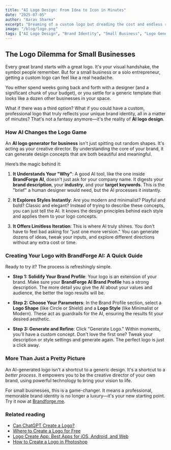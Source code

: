 ```yaml
---
title: "AI Logo Design: From Idea to Icon in Minutes"
date: "2025-07-05"
author: "Aarav Sharma"
excerpt: "Dreaming of a custom logo but dreading the cost and endless revisions? Discover how AI logo generators for business are empowering entrepreneurs to create stunning, professional logos without the designer price tag."
image: "/blog/logo.png"
tags: ["AI Logo Design", "Brand Identity", "Small Business", "Logo Generator"]
---
```


## The Logo Dilemma for Small Businesses

Every great brand starts with a great logo. It's your visual handshake, the symbol people remember. But for a small business or a solo entrepreneur, getting a custom logo can feel like a real headache.

You either spend weeks going back and forth with a designer (and a significant chunk of your budget), or you settle for a generic template that looks like a dozen other businesses in your space.

What if there was a third option? What if you could have a custom, professional logo that truly reflects your unique brand identity, all in a matter of minutes? That's not a fantasy anymore—it's the reality of **AI logo design**.

### How AI Changes the Logo Game

An **AI logo generator for business** isn't just spitting out random shapes. It's acting as your creative director. By understanding the core of your brand, it can generate design concepts that are both beautiful and meaningful.

Here’s the magic behind it:

1.  **It Understands Your "Why"**: A good AI tool, like the one inside **BrandForge AI**, doesn't just ask for your company name. It digests your **brand description**, your **industry**, and your **target keywords**. This is the "brief" a human designer would need, but the AI processes it instantly.

2.  **It Explores Styles Instantly**: Are you modern and minimalist? Playful and bold? Classic and elegant? Instead of trying to describe these concepts, you can just tell the AI. It knows the design principles behind each style and applies them to your logo concepts.

3.  **It Offers Limitless Iteration**: This is where AI truly shines. You don't have to feel bad asking for "just one more version." You can generate dozens of ideas, tweak your inputs, and explore different directions without any extra cost or time.

### Creating Your Logo with BrandForge AI: A Quick Guide

Ready to try it? The process is refreshingly simple.

-   **Step 1: Solidify Your Brand Profile**: Your logo is an extension of your brand. Make sure your **BrandForge AI Brand Profile** has a strong description. The more detail you give the AI about your values and audience, the better the logo results will be.

-   **Step 2: Choose Your Parameters**: In the Brand Profile section, select a **Logo Shape** (like Circle or Shield) and a **Logo Style** (like Minimalist or Modern). These act as guardrails for the AI, ensuring the results fit your desired aesthetic.

-   **Step 3: Generate and Refine**: Click "Generate Logo." Within moments, you'll have a custom concept. Don't love the first one? Tweak your description or style settings and generate again. The perfect logo is just a click away.

### More Than Just a Pretty Picture

An AI-generated logo isn't a shortcut to a generic design. It's a shortcut to a *better process*. It empowers you to be the creative director of your own brand, using powerful technology to bring your vision to life.

For small businesses, this is a game-changer. It means a professional, memorable brand identity is no longer a luxury—it's your new starting point. Try it now at [Brandforge.me](/signup).


### Related reading

- [Can ChatGPT Create a Logo?](/blog/can-chatgpt-create-a-logo)
- [Where to Create a Logo for Free](/blog/where-to-create-a-logo-for-free)
- [Logo Create App: Best Apps for iOS, Android, and Web](/blog/logo-create-app)
- [How to Create a Logo in Photoshop](/blog/how-to-create-a-logo-in-photoshop)
